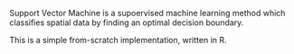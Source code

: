 Support Vector Machine is a supoervised machine learning method which classifies spatial data by finding an optimal decision boundary. 

This is a simple from-scratch implementation, written in R. 
